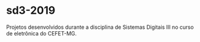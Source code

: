 # sd3-2019
Projetos desenvolvidos durante a disciplina de Sistemas Digitais III no curso de eletrônica do CEFET-MG.
